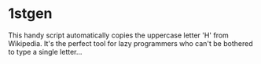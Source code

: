 # 1stgen
This handy script automatically copies the uppercase letter 'H' from Wikipedia. It's the perfect tool for lazy programmers who can't be bothered to type a single letter...
